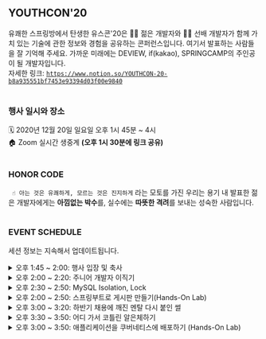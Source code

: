 ## YOUTHCON'20
유쾌한 스프링방에서 탄생한 유스콘'20은 👨‍🎓 젊은 개발자와 👨‍🏫 선배 개발자가 함께 
가치 있는 기술에 관한 정보와 경험을 공유하는 콘퍼런스입니다. 
여기서 발표하는 사람들을 잘 기억해 주세요. 
가까운 미래에는 DEVIEW, if(kakao), SPRINGCAMP의 주인공이 될 개발자입니다.  
자세한 링크: [`https://www.notion.so/YOUTHCON-20-b8a935551bf7453e93394d03f00e9840`]
<br><br>



### 행사 일시와 장소
🗓️ 2020년 12월 20일 일요일 오후 1시 45분 ~ 4시  
🏠 Zoom 실시간 생중계 **(오후 1시 30분에 링크 공유)**
<br><br>



### HONOR CODE

` ☝️ 아는 것은 유쾌하게, 모르는 것은 진지하게`
라는 모토를 가진 우리는 용기 내 발표한 젊은 개발자에게는 **아낌없는 박수**를, 실수에는 **따뜻한 격려**를 보내는 성숙한 사람입니다.
<br><br>



### EVENT SCHEDULE
세션 정보는 지속해서 업데이트됩니다.


<details>
    <summary> 오후 1:45 ~ 2:00: 행사 입장 및 축사 </summary>
    
</details>


<details>
    <summary> 오후 2:00 ~ 2:20: 주니어 개발자 이직기 </summary>
    
    👨‍💻 컴공돌이
    💬 학생 때 인턴 시작부터 스타트업에 첫 취업을 하게 되고 이직을 결심하게 된 계기부터, 어떻게 일과 병행하면서 공부와 이직 준비를 하였는지, 
    퇴사는 어떻게 하였는지를 공유합니다. 또 이직 후 어려웠던 점이나, 전 회사에서 내가 성장했다고 알게 되었던 점 등을 소개합니다.
    
</details>


<details>
    <summary> 오후 2:30 ~ 2:50: MySQL Isolation, Lock </summary>
    
    👨‍💻 오길환
    💬 친구가 개발하고 있는 예약 사이트 코드 리뷰 중 발견한 문제점! 하나의 물건을 여러 명이 예약이 가능했다...! 
    해당 문제를 해결하기 위해 간단히 적용한 lock에 대해서 알아보고, 나아가서 isolation에 대해서 간단히 알아봅니다!

</details>


<details>
    <summary> 오후 2:00 ~ 2:50: 스프링부트로 게시판 만들기(Hands-On Lab) </summary>
    
    👨‍🎓 김가람(한솔교육)
    👨‍🏫 류성현(우아한형제들)
    💬 스프링부트가 익숙하지 않은 주니어 개발자가 게시판 만들기를 통해 스프링부트를 학습하는 경험을 공유합니다. 
    프로젝트 설정부터 기능 구현을 하는 과정에서 생기는 궁금증과 깨달음을 함께 나누어 보아요.

  저장소: [`https://github.com/boorownie/spring-boot-blog`]
</details>


<details>
    <summary> 오후 3:00 ~ 3:20: 하반기 채용에 깨진 멘탈 다시 붙인 썰 </summary>
    
    👨‍💻 최장훈(가천대학교)
    💬 뜨거운 하반기 채용에 치즈 퐁듀처럼 녹은 멘탈, '이것'을 통해 복구하다? 
    발표 내용은 백기선님 자바 스터디 후기이지만, 스터디하면서 변화된 것을 중점적으로 발표합니다. 
    발표 대상은 하반기 채용에 실패해서 무엇을 할지 모르는 사람들, 스터디 참여를 망설이는 사람들, 
    무엇을 해야 할지 갈피가 잡히지 않는 사람들입니다.
</details>


<details>
    <summary> 오후 3:30 ~ 3:50: 어디 가서 코틀린 알은체하기 </summary>
    
    👨‍💻  박재성(Jason)(우아한형제들)
</details>


<details>
    <summary> 오후 3:00 ~ 3:50: 애플리케이션을 쿠버네티스에 배포하기 (Hands-On Lab) </summary>
    
    👨‍🎓 홍은모(체커)
    👨‍🏫 lugi(유쾌한 스프링방 모임 운영자)
    💬 요즘 쿠버네티스가 유명하다는 이야기가 많이 들립니다. 
    써보려고 했더니 뭔가 복잡한 시스템 운영 이야기가 많습니다. 
    개발자가 쿠버네티스에 스프링 애플리케이션을 돌려 보려면 어떻게 해야 할지 신입 개발자의 눈높이에서 살펴봅니다.
    
  저장소: [`https://github.com/MorrisHong/youthconn-demo`]
</details>






[`https://www.notion.so/YOUTHCON-20-b8a935551bf7453e93394d03f00e9840`]: https://www.notion.so/YOUTHCON-20-b8a935551bf7453e93394d03f00e9840
[`https://github.com/boorownie/spring-boot-blog`]: https://github.com/boorownie/spring-boot-blog
[`https://github.com/MorrisHong/youthconn-demo`]: https://github.com/MorrisHong/youthconn-demo
